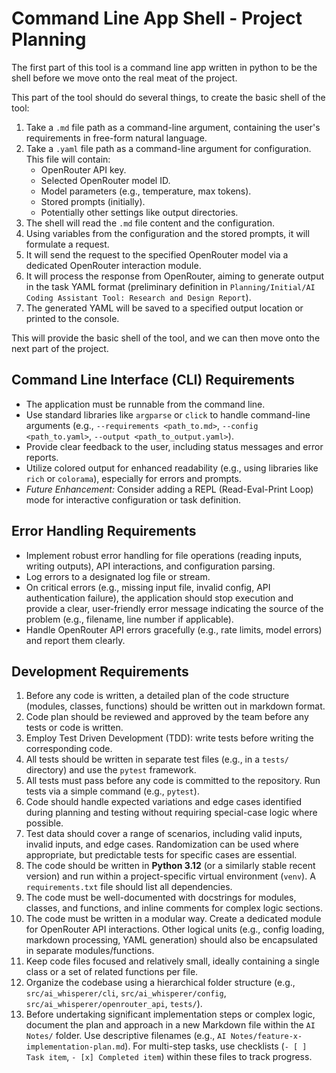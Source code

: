 # Command Line App Shell - Project Planning

The first part of this tool is a command line app written in python to be the shell before we move onto the real meat of the project.

This part of the tool should do several things, to create the basic shell of the tool:

1. Take a `.md` file path as a command-line argument, containing the user's requirements in free-form natural language.
2. Take a `.yaml` file path as a command-line argument for configuration. This file will contain:
    * OpenRouter API key.
    * Selected OpenRouter model ID.
    * Model parameters (e.g., temperature, max tokens).
    * Stored prompts (initially).
    * Potentially other settings like output directories.
3. The shell will read the `.md` file content and the configuration.
4. Using variables from the configuration and the stored prompts, it will formulate a request.
5. It will send the request to the specified OpenRouter model via a dedicated OpenRouter interaction module.
6. It will process the response from OpenRouter, aiming to generate output in the task YAML format (preliminary definition in `Planning/Initial/AI Coding Assistant Tool: Research and Design Report`).
7. The generated YAML will be saved to a specified output location or printed to the console.

This will provide the basic shell of the tool, and we can then move onto the next part of the project.

## Command Line Interface (CLI) Requirements

* The application must be runnable from the command line.
* Use standard libraries like `argparse` or `click` to handle command-line arguments (e.g., `--requirements <path_to.md>`, `--config <path_to.yaml>`, `--output <path_to_output.yaml>`).
* Provide clear feedback to the user, including status messages and error reports.
* Utilize colored output for enhanced readability (e.g., using libraries like `rich` or `colorama`), especially for errors and prompts.
* *Future Enhancement:* Consider adding a REPL (Read-Eval-Print Loop) mode for interactive configuration or task definition.

## Error Handling Requirements

* Implement robust error handling for file operations (reading inputs, writing outputs), API interactions, and configuration parsing.
* Log errors to a designated log file or stream.
* On critical errors (e.g., missing input file, invalid config, API authentication failure), the application should stop execution and provide a clear, user-friendly error message indicating the source of the problem (e.g., filename, line number if applicable).
* Handle OpenRouter API errors gracefully (e.g., rate limits, model errors) and report them clearly.

## Development Requirements

1. Before any code is written, a detailed plan of the code structure (modules, classes, functions) should be written out in markdown format.
2. Code plan should be reviewed and approved by the team before any tests or code is written.
3. Employ Test Driven Development (TDD): write tests before writing the corresponding code.
4. All tests should be written in separate test files (e.g., in a `tests/` directory) and use the `pytest` framework.
5. All tests must pass before any code is committed to the repository. Run tests via a simple command (e.g., `pytest`).
6. Code should handle expected variations and edge cases identified during planning and testing without requiring special-case logic where possible.
7. Test data should cover a range of scenarios, including valid inputs, invalid inputs, and edge cases. Randomization can be used where appropriate, but predictable tests for specific cases are essential.
8. The code should be written in **Python 3.12** (or a similarly stable recent version) and run within a project-specific virtual environment (`venv`). A `requirements.txt` file should list all dependencies.
9. The code must be well-documented with docstrings for modules, classes, and functions, and inline comments for complex logic sections.
10. The code must be written in a modular way. Create a dedicated module for OpenRouter API interactions. Other logical units (e.g., config loading, markdown processing, YAML generation) should also be encapsulated in separate modules/functions.
11. Keep code files focused and relatively small, ideally containing a single class or a set of related functions per file.
12. Organize the codebase using a hierarchical folder structure (e.g., `src/ai_whisperer/cli`, `src/ai_whisperer/config`, `src/ai_whisperer/openrouter_api`, `tests/`).
13. Before undertaking significant implementation steps or complex logic, document the plan and approach in a new Markdown file within the `AI Notes/` folder. Use descriptive filenames (e.g., `AI Notes/feature-x-implementation-plan.md`). For multi-step tasks, use checklists (`- [ ] Task item`, `- [x] Completed item`) within these files to track progress.